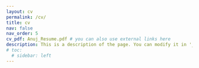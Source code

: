 ```yaml
---
layout: cv
permalink: /cv/
title: cv
nav: false 
nav_order: 5
cv_pdf: Anuj_Resume.pdf # you can also use external links here
description: This is a description of the page. You can modify it in '_pages/cv.md'. You can also change or remove the top pdf download button.
# toc:
  # sidebar: left
---
```

